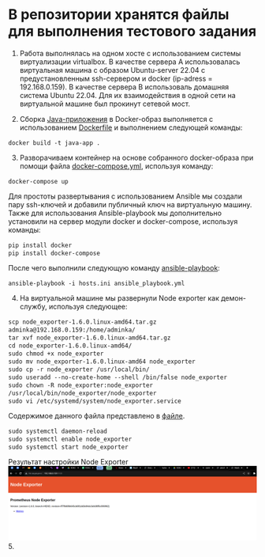 # В репозитории хранятся файлы для выполнения тестового задания

1. Работа выполнялась на одном хосте с использованием системы виртуализации virtualbox. В качестве сервера A использовалась виртуальная машина с образом Ubuntu-server 22.04 с предустановленным ssh-сервером и docker (ip-adress = 192.168.0.159). В качестве сервера B использоваль домашняя система Ubuntu 22.04. Для их взаимодействия в одной сети на виртуальной машине был прокинут сетевой мост.

2. Сборка [Java-приложения](https://github.com/monodot/spring-boot-with-metrics) в Docker-образ выполняется с использованием [Dockerfile](https://github.com/Antoshik143/test_JustAI/blob/main/docker_files/Dockerfile) и выполнением следующей команды:
```
docker build -t java-app .
```

3. Разворачиваем контейнер на основе собранного docker-образа при помощи файла [docker-compose.yml](https://github.com/Antoshik143/test_JustAI/blob/main/docker_files/docker-compose.yml), используя команду:

```
docker-compose up
```
Для простоты развертывания с использованием Ansible мы создали пару ssh-ключей и добавили публичный ключ на виртуальную машину.
Также для использования Ansible-playbook мы дополнительно установили на сервер модули docker и docker-compose, используя команды:
```
pip install docker
pip install docker-compose
```
После чего выполнили следующую команду [ansible-playbook](https://github.com/Antoshik143/test_JustAI/blob/main/ansible_playbook.yml):

```
ansible-playbook -i hosts.ini ansible_playbook.yml
```

4. На виртуальной машине мы развернули Node exporter как демон-службу, используя следующее:
```
scp node_exporter-1.6.0.linux-amd64.tar.gz adminka@192.168.0.159:/home/adminka/
tar xvf node_exporter-1.6.0.linux-amd64.tar.gz
cd node_exporter-1.6.0.linux-amd64/
sudo chmod +x node_exporter
sudo mv node_exporter-1.6.0.linux-amd64 node_exporter
sudo cp -r node_exporter /usr/local/bin/
sudo useradd --no-create-home --shell /bin/false node_exporter
sudo chown -R node_exporter:node_exporter /usr/local/bin/node_exporter/node_exporter 
sudo vi /etc/systemd/system/node_exporter.service
```
Содержимое данного файла представлено в [файле](https://github.com/Antoshik143/test_JustAI/blob/main/systemctl_files/node_exporter.service).

```
sudo systemctl daemon-reload
sudo systemctl enable node_exporter
sudo systemctl start node_exporter
```
Результат настройки Node Exporter
![Node Exporter](https://github.com/Antoshik143/test_JustAI/blob/main/pictures/node_exporter.png)
5. 

